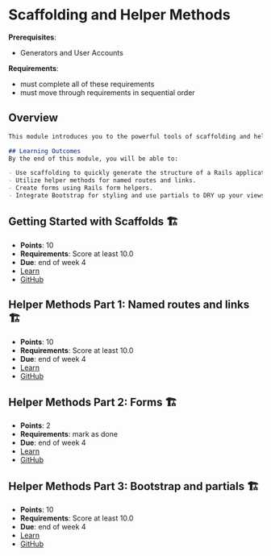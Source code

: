 # Scaffolding and Helper Methods

**Prerequisites**:
- Generators and User Accounts

**Requirements**:
- must complete all of these requirements
- must move through requirements in sequential order

## Overview
```md
This module introduces you to the powerful tools of scaffolding and helper methods in Rails, which streamline the development process and enhance productivity. Scaffolding provides a quick way to generate the basic structure of your application, while helper methods simplify the creation of routes, forms, and views. You will learn to use these tools effectively to build robust applications with clean and maintainable code.

## Learning Outcomes
By the end of this module, you will be able to:

- Use scaffolding to quickly generate the structure of a Rails application.
- Utilize helper methods for named routes and links.
- Create forms using Rails form helpers.
- Integrate Bootstrap for styling and use partials to DRY up your views.
```

## Getting Started with Scaffolds 🏗️
- **Points**: 10
- **Requirements**: Score at least 10.0
- **Due**: end of week 4
- [Learn](https://learn.firstdraft.com/lessons/158-getting-started-with-scaffolds)
- [GitHub](https://github.com/appdev-lessons/getting-started-with-scaffolds)

## Helper Methods Part 1: Named routes and links 🏗️
- **Points**: 10
- **Requirements**: Score at least 10.0
- **Due**: end of week 4
- [Learn](https://learn.firstdraft.com/lessons/160-helper-methods-part-1)
- [GitHub](https://github.com/appdev-lessons/helper-methods-part-1)

## Helper Methods Part 2: Forms 🏗️
- **Points**: 2
- **Requirements**: mark as done
- **Due**: end of week 4
- [Learn](https://learn.firstdraft.com/lessons/161-helper-methods-part-2)
- [GitHub](https://github.com/appdev-lessons/helper-methods-part-2)
 
## Helper Methods Part 3: Bootstrap and partials 🏗️
- **Points**: 10
- **Requirements**: Score at least 10.0
- **Due**: end of week 4
- [Learn](https://learn.firstdraft.com/lessons/194-helper-methods-part-3)
- [GitHub](https://github.com/appdev-lessons/helper-methods-part-3)
